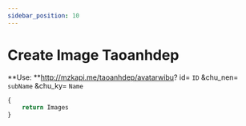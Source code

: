 ```yaml
---
sidebar_position: 10
---
```

# Create Image Taoanhdep


**Use: **http://mzkapi.me/taoanhdep/avatarwibu? id= `ID` &chu_nen= `subName` &chu_ky= `Name`

```jsx title="http://mzkapi.me/taoanhdep/avatarwibu?id=1&chu_nen=MạnhICT&chu_ky=MạnhG"
{
    return Images
}
```